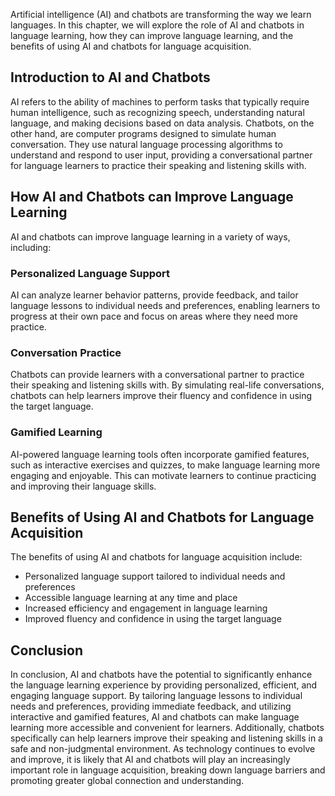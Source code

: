 
Artificial intelligence (AI) and chatbots are transforming the way we learn languages. In this chapter, we will explore the role of AI and chatbots in language learning, how they can improve language learning, and the benefits of using AI and chatbots for language acquisition.

Introduction to AI and Chatbots
-------------------------------

AI refers to the ability of machines to perform tasks that typically require human intelligence, such as recognizing speech, understanding natural language, and making decisions based on data analysis. Chatbots, on the other hand, are computer programs designed to simulate human conversation. They use natural language processing algorithms to understand and respond to user input, providing a conversational partner for language learners to practice their speaking and listening skills with.

How AI and Chatbots can Improve Language Learning
-------------------------------------------------

AI and chatbots can improve language learning in a variety of ways, including:

### Personalized Language Support

AI can analyze learner behavior patterns, provide feedback, and tailor language lessons to individual needs and preferences, enabling learners to progress at their own pace and focus on areas where they need more practice.

### Conversation Practice

Chatbots can provide learners with a conversational partner to practice their speaking and listening skills with. By simulating real-life conversations, chatbots can help learners improve their fluency and confidence in using the target language.

### Gamified Learning

AI-powered language learning tools often incorporate gamified features, such as interactive exercises and quizzes, to make language learning more engaging and enjoyable. This can motivate learners to continue practicing and improving their language skills.

Benefits of Using AI and Chatbots for Language Acquisition
----------------------------------------------------------

The benefits of using AI and chatbots for language acquisition include:

* Personalized language support tailored to individual needs and preferences
* Accessible language learning at any time and place
* Increased efficiency and engagement in language learning
* Improved fluency and confidence in using the target language

Conclusion
----------

In conclusion, AI and chatbots have the potential to significantly enhance the language learning experience by providing personalized, efficient, and engaging language support. By tailoring language lessons to individual needs and preferences, providing immediate feedback, and utilizing interactive and gamified features, AI and chatbots can make language learning more accessible and convenient for learners. Additionally, chatbots specifically can help learners improve their speaking and listening skills in a safe and non-judgmental environment. As technology continues to evolve and improve, it is likely that AI and chatbots will play an increasingly important role in language acquisition, breaking down language barriers and promoting greater global connection and understanding.
